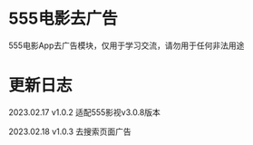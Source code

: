 # 555电影去广告

555电影App去广告模块，仅用于学习交流，请勿用于任何非法用途

# 更新日志

2023.02.17  v1.0.2  适配555影视v3.0.8版本

2023.02.18  v1.0.3  去搜索页面广告